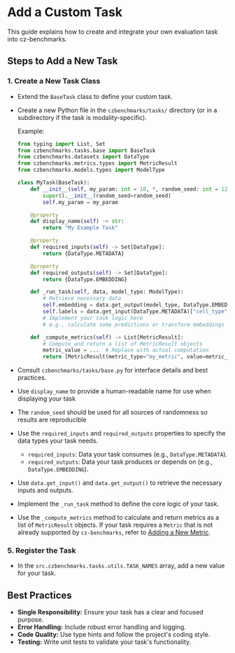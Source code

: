 # Add a Custom Task

This guide explains how to create and integrate your own evaluation task into cz-benchmarks.

## Steps to Add a New Task

### 1. Create a New Task Class
- Extend the `BaseTask` class to define your custom task.
- Create a new Python file in the `czbenchmarks/tasks/` directory (or in a subdirectory if the task is modality-specific).

    Example:

    ```python
    from typing import List, Set
    from czbenchmarks.tasks.base import BaseTask
    from czbenchmarks.datasets import DataType
    from czbenchmarks.metrics.types import MetricResult
    from czbenchmarks.models.types import ModelType

    class MyTask(BaseTask):
        def __init__(self, my_param: int = 10, *, random_seed: int = 123):
            super().__init__(random_seed=random_seed)
            self.my_param = my_param

        @property
        def display_name(self) -> str:
            return "My Example Task"

        @property
        def required_inputs(self) -> Set[DataType]:
            return {DataType.METADATA}

        @property
        def required_outputs(self) -> Set[DataType]:
            return {DataType.EMBEDDING}

        def _run_task(self, data, model_type: ModelType):
            # Retrieve necessary data
            self.embedding = data.get_output(model_type, DataType.EMBEDDING)
            self.labels = data.get_input(DataType.METADATA)["cell_type"]
            # Implement your task logic here
            # e.g., calculate some predictions or transform embeddings

        def _compute_metrics(self) -> List[MetricResult]:
            # Compute and return a list of MetricResult objects
            metric_value = ...  # Replace with actual computation
            return [MetricResult(metric_type="my_metric", value=metric_value)]
    ```

- Consult `czbenchmarks/tasks/base.py` for interface details and best practices.
- Use `display_name` to provide a human-readable name for use when displaying your task
- The `random_seed` should be used for all sources of randomness so results are reproducible
- Use the `required_inputs` and `required_outputs` properties to specify the data types your task needs.
    - `required_inputs`: Data your task consumes (e.g., `DataType.METADATA`).
    - `required_outputs`: Data your task produces or depends on (e.g., `DataType.EMBEDDING`).
- Use `data.get_input()` and `data.get_output()` to retrieve the necessary inputs and outputs.
- Implement the `_run_task` method to define the core logic of your task.
- Use the `_compute_metrics` method to calculate and return metrics as a list of `MetricResult` objects. If your task requires a `Metric` that is not already supported by `cz-benchmarks`, refer to [Adding a New Metric](../how_to_guides/add_new_metric.md).

### 5. Register the Task
- In the `src.czbenchmarks.tasks.utils.TASK_NAMES` array, add a new value for your task.

## Best Practices
- **Single Responsibility:** Ensure your task has a clear and focused purpose.
- **Error Handling:** Include robust error handling and logging.
- **Code Quality:** Use type hints and follow the project's coding style.
- **Testing:** Write unit tests to validate your task's functionality.
